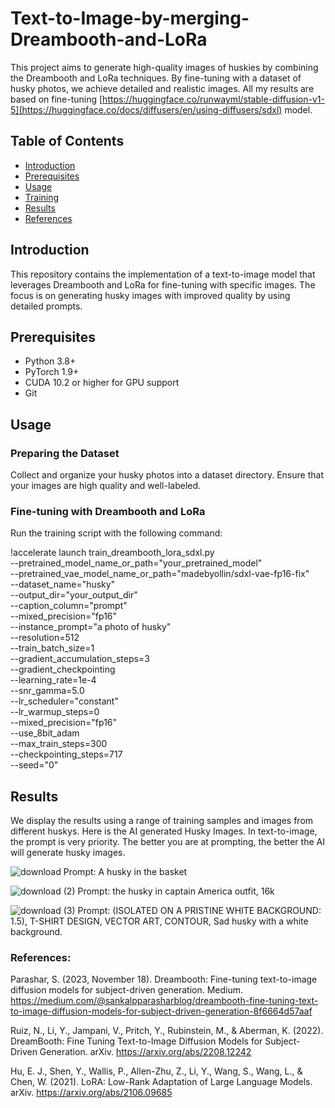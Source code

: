 # Text-to-Image-by-merging-Dreambooth-and-LoRa 

This project aims to generate high-quality images of huskies by combining the Dreambooth and LoRa techniques. By fine-tuning with a dataset of husky photos, we achieve detailed and realistic images. All my results are based on fine-tuning [https://huggingface.co/runwayml/stable-diffusion-v1-5](https://huggingface.co/docs/diffusers/en/using-diffusers/sdxl) model.

## Table of Contents
- [Introduction](#introduction)
- [Prerequisites](#prerequisites)
- [Usage](#usage)
- [Training](#training)
- [Results](#results)
- [References](#contributing)
  
## Introduction
This repository contains the implementation of a text-to-image model that leverages Dreambooth and LoRa for fine-tuning with specific images. The focus is on generating husky images with improved quality by using detailed prompts.

## Prerequisites
- Python 3.8+
- PyTorch 1.9+
- CUDA 10.2 or higher for GPU support
- Git

## Usage
### Preparing the Dataset
Collect and organize your husky photos into a dataset directory. Ensure that your images are high quality and well-labeled.

### Fine-tuning with Dreambooth and LoRa
Run the training script with the following command:

!accelerate launch train_dreambooth_lora_sdxl.py \
  --pretrained_model_name_or_path="your_pretrained_model" \
  --pretrained_vae_model_name_or_path="madebyollin/sdxl-vae-fp16-fix" \
  --dataset_name="husky" \
  --output_dir="your_output_dir" \
  --caption_column="prompt"\
  --mixed_precision="fp16" \
  --instance_prompt="a photo of husky" \
  --resolution=512 \
  --train_batch_size=1 \
  --gradient_accumulation_steps=3 \
  --gradient_checkpointing \
  --learning_rate=1e-4 \
  --snr_gamma=5.0 \
  --lr_scheduler="constant" \
  --lr_warmup_steps=0 \
  --mixed_precision="fp16" \
  --use_8bit_adam \
  --max_train_steps=300 \
  --checkpointing_steps=717 \
  --seed="0"

## Results
We display the results using a range of training samples and images from different huskys. Here is the AI generated Husky Images. In text-to-image, the prompt is very priority. The better you are at prompting, the better the AI will generate husky images. 

![download](https://github.com/Ye-Bhone-Lin/Text-to-Image-by-merging-Dreambooth-and-LoRa/assets/106800189/9dad6cad-f76b-46e8-9956-ec18a77ef380) 
Prompt: A husky in the basket

![download (2)](https://github.com/Ye-Bhone-Lin/Text-to-Image-by-merging-Dreambooth-and-LoRa/assets/106800189/301c37ee-62e8-48a4-88bd-782880c4022a)
Prompt: the husky in captain America outfit, 16k

![download (3)](https://github.com/Ye-Bhone-Lin/Text-to-Image-by-merging-Dreambooth-and-LoRa/assets/106800189/68b9be6a-2176-4b4c-8ed4-f218cb3475fc)
Prompt: (ISOLATED ON A PRISTINE WHITE BACKGROUND: 1.5), T-SHIRT DESIGN, VECTOR ART, CONTOUR, Sad husky with a white background.

### References:

Parashar, S. (2023, November 18). Dreambooth: Fine-tuning text-to-image diffusion models for subject-driven generation. Medium. https://medium.com/@sankalpparasharblog/dreambooth-fine-tuning-text-to-image-diffusion-models-for-subject-driven-generation-8f6664d57aaf

Ruiz, N., Li, Y., Jampani, V., Pritch, Y., Rubinstein, M., & Aberman, K. (2022). DreamBooth: Fine Tuning Text-to-Image Diffusion Models for Subject-Driven Generation. arXiv. https://arxiv.org/abs/2208.12242

Hu, E. J., Shen, Y., Wallis, P., Allen-Zhu, Z., Li, Y., Wang, S., Wang, L., & Chen, W. (2021). LoRA: Low-Rank Adaptation of Large Language Models. arXiv. https://arxiv.org/abs/2106.09685




